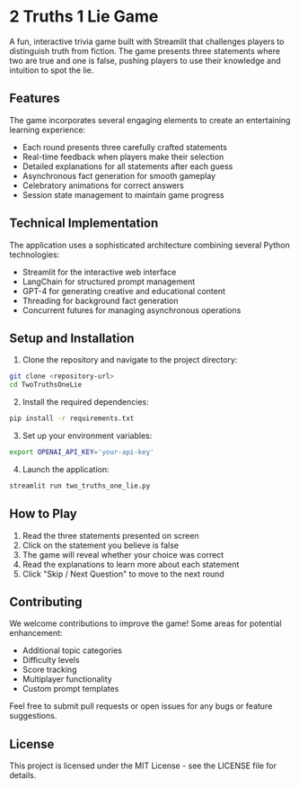# 2 Truths 1 Lie Game

A fun, interactive trivia game built with Streamlit that challenges players to distinguish truth from fiction. The game presents three statements where two are true and one is false, pushing players to use their knowledge and intuition to spot the lie.

## Features

The game incorporates several engaging elements to create an entertaining learning experience:

- Each round presents three carefully crafted statements
- Real-time feedback when players make their selection
- Detailed explanations for all statements after each guess
- Asynchronous fact generation for smooth gameplay
- Celebratory animations for correct answers
- Session state management to maintain game progress

## Technical Implementation

The application uses a sophisticated architecture combining several Python technologies:

- Streamlit for the interactive web interface
- LangChain for structured prompt management
- GPT-4 for generating creative and educational content
- Threading for background fact generation
- Concurrent futures for managing asynchronous operations

## Setup and Installation

1. Clone the repository and navigate to the project directory:
```bash
git clone <repository-url>
cd TwoTruthsOneLie
```

2. Install the required dependencies:
```bash
pip install -r requirements.txt
```

3. Set up your environment variables:
```bash
export OPENAI_API_KEY='your-api-key'
```

4. Launch the application:
```bash
streamlit run two_truths_one_lie.py
```

## How to Play

1. Read the three statements presented on screen
2. Click on the statement you believe is false
3. The game will reveal whether your choice was correct
4. Read the explanations to learn more about each statement
5. Click "Skip / Next Question" to move to the next round

## Contributing

We welcome contributions to improve the game! Some areas for potential enhancement:

- Additional topic categories
- Difficulty levels
- Score tracking
- Multiplayer functionality
- Custom prompt templates

Feel free to submit pull requests or open issues for any bugs or feature suggestions.

## License

This project is licensed under the MIT License - see the LICENSE file for details.

